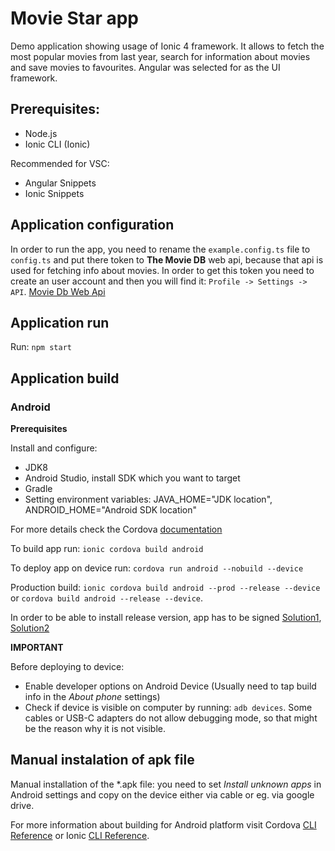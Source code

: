 # Movie Star app

Demo application showing usage of Ionic 4 framework. It allows to fetch the most popular movies from last year, search for information about movies and save movies to favourites. Angular was selected for as the UI framework.

## Prerequisites:
- Node.js
- Ionic CLI (Ionic)

Recommended for VSC:
- Angular Snippets
- Ionic Snippets

## Application configuration
In order to run the app, you need to rename the `example.config.ts` file to `config.ts` and put there token to **The Movie DB** web api, because that api is used for fetching info about movies. In order to get this token you need to create an user account and then you will find it: `Profile -> Settings -> API`. [Movie Db Web Api](https://www.themoviedb.org/documentation/api)

## Application run
Run: `npm start`

## Application build

### Android
**Prerequisites**

Install and configure:
- JDK8
- Android Studio, install SDK which you want to target
- Gradle
- Setting environment variables: JAVA_HOME="JDK location", ANDROID_HOME="Android SDK location"

For more details check the Cordova [documentation](https://cordova.apache.org/docs/en/9.x/guide/platforms/android/index.html#project-configuration)


To build app run: `ionic cordova build android`

To deploy app on device run: `cordova run android --nobuild --device`

Production build: `ionic cordova build android --prod --release --device` or `cordova build android --release --device`. 

In order to be able to install release version, app has to be signed [Solution1](https://forum.ionicframework.com/t/how-to-automatically-sign-android-applications-with-the-ionic-cli/87449), [Solution2](https://ionicframework.com/docs/publishing/play-store)

**IMPORTANT**

Before deploying to device:
- Enable developer options on Android Device (Usually need to tap build info in the *About phone* settings)
- Check if device is visible on computer by running: `adb devices`. Some cables or USB-C adapters do not allow debugging mode, so that might be the reason why it is not visible.

## Manual instalation of apk file
Manual installation of the \*.apk file: you need to set *Install unknown apps* in Android settings and copy on the device either via cable or eg. via google drive.

For more information about building for Android platform visit Cordova [CLI Reference](https://cordova.apache.org/docs/en/9.x/reference/cordova-cli/index.html) or Ionic [CLI Reference](https://ionicframework.com/docs/cli/commands/cordova-build).